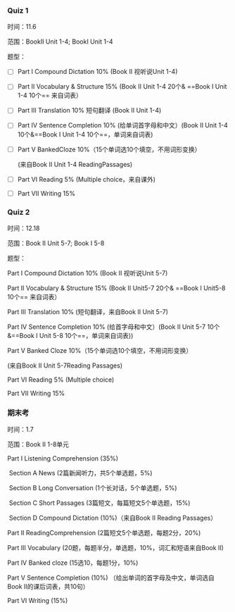 ### Quiz 1

时间：11.6

范围：BookII Unit 1-4; BookI Unit 1-4



题型：

- [ ] Part I Compound Dictation 10% (Book II 视听说Unit 1-4)                  

- [ ] Part II Vocabulary & Structure 15% (Book II Unit 1-4 20个& ==Book I Unit 1-4 10个== 来自词表）     

- [ ] Part III Translation 10% 短句翻译  (Book II Unit 1-4)    

- [ ] Part IV Sentence Completion 10% (给单词首字母和中文）(Book II Unit 1-4 10个&==Book I Unit 1-4 10个==，单词来自词表)

- [ ] Part V BankedCloze 10%（15个单词选10个填空，不用词形变换）

    (来自Book II Unit 1-4 ReadingPassages)

- [ ] Part VI Reading 5% (Multiple choice，来自课外)                        

- [ ] Part VII Writing 15%



### Quiz 2

时间：12.18

范围：Book II Unit 5-7; Book I 5-8

 

题型：

Part I Compound Dictation 10% (Book II 视听说Unit 5-7)                  

Part II Vocabulary & Structure 15% (Book II Unit5-7 20个& ==Book I Unit5-8 10个== 来自词表）     

Part III Translation 10% (短句翻译，来自Book II Unit 5-7)

Part IV Sentence Completion 10% (给首字母和中文）(Book II Unit 5-7 10个&==Book I Unit 5-8 10个==，单词来自词表))

Part V Banked Cloze 10%（15个单词选10个填空，不用词形变换）

(来自Book II Unit 5-7Reading Passages)

Part VI Reading 5% (Multiple choice)                          

Part VII Writing 15%

 

 

### 期末考

时间：1.7

范围：Book II 1-8单元

Part I Listening Comprehension (35%)

​    Section A News (2篇新闻听力，共5个单选题，5%)

​    Section B Long Conversation (1个长对话，5个单选题，5%)

​    Section C Short Passages (3篇短文，每篇短文5个单选题，15%)

​    Section D Compound Dictation (10%)（来自Book II Reading Passages）

Part II ReadingComprehension (2篇短文5个单选题，每题2分，20%)

Part III Vocabulary (20题，每题半分，单选题，10%，词汇和短语来自Book II) 

Part IV Banked cloze (15选10，每题1分，10%)

Part V Sentence Completion (10%) （给出单词的首字母及中文，单词选自Book II的课后词表，共10句）

Part VI Writing (15%)
